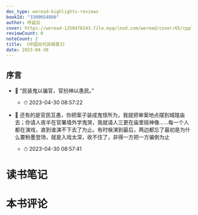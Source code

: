 ```yaml
---
doc_type: weread-highlights-reviews
bookId: "3300054806"
author: 呼延云
cover: https://weread-1258476243.file.myqcloud.com/weread/cover/65/cpplatform_ubichh3enb4vdb6kybrrre/t7_cpplatform_ubichh3enb4vdb6kybrrre1681096375.jpg
reviewCount: 0
noteCount: 2
title: 《中国古代异闻录2》
date: 2023-04-30
---
```



## 序言


- 📌 “民装鬼以骗官，官扮神以愚民。” 
    - ⏱ 2023-04-30 08:57:22 

- 📌 还有的是官民互愚，你把案子装成鬼怪所为，我就把审案地点摆到城隍庙去；你请人夜半在官署墙外学鬼哭，我就请人三更在庙里摇神像……每一个人都在演戏，直到谁演不下去了为止。有时候演到最后，两边都忘了最初是为什么要粉墨登场，就是入戏太深，收不住了，非得一方把一方骗倒为止 
    - ⏱ 2023-04-30 08:57:41 

# 读书笔记


# 本书评论
